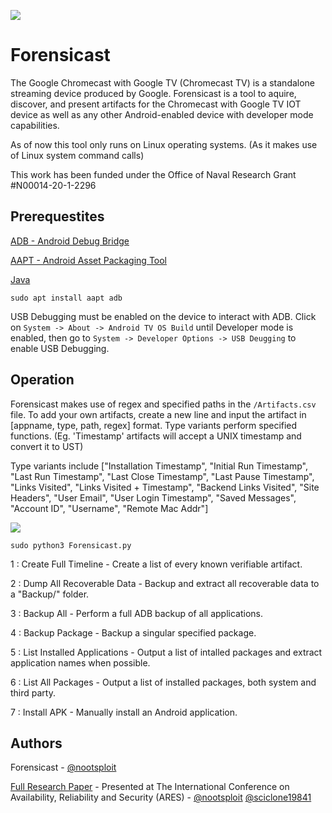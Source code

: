 ![](https://github.com/unhcfreg/ForensiCast/blob/main/Forensicast%20Banner.png)

# Forensicast

The Google Chromecast with Google TV (Chromecast TV) is a standalone streaming device produced by Google. Forensicast is a tool to aquire, discover, and present artifacts for the Chromecast with Google TV IOT device as well as any other Android-enabled device with developer mode capabilities.

As of now this tool only runs on Linux operating systems. (As it makes use of Linux system command calls)

This work has been funded under the Office of Naval Research Grant #N00014-20-1-2296

## Prerequestites

[ADB - Android Debug Bridge](https://developer.android.com/studio/command-line/adb)

[AAPT - Android Asset Packaging Tool](https://developer.android.com/studio/command-line/aapt2)

[Java](https://www.java.com/en/download/help/linux_x64_install.html)

`sudo apt install aapt adb`

USB Debugging must be enabled on the device to interact with ADB. Click on `System -> About -> Android TV OS Build` until Developer mode is enabled, then go to `System -> Developer Options -> USB Deugging` to enable USB Debugging.

## Operation
Forensicast makes use of regex and specified paths in the `/Artifacts.csv` file. To add your own artifacts, create a new line and input the artifact in [appname, type, path, regex] format. Type variants perform specified functions. (Eg. 'Timestamp' artifacts will accept a UNIX timestamp and convert it to UST) 

Type variants include ["Installation Timestamp", "Initial Run Timestamp", "Last Run Timestamp", "Last Close Timestamp", "Last Pause Timestamp", "Links Visited", "Links Visited + Timestamp", "Backend Links Visited", "Site Headers", "User Email", "User Login Timestamp", "Saved Messages", "Account ID", "Username", "Remote Mac Addr"]

![](https://github.com/unhcfreg/ForensiCast/blob/main/Forensicast%20Demo.png)

`sudo python3 Forensicast.py`

 1 : Create Full Timeline - Create a list of every known verifiable artifact.

 2 : Dump All Recoverable Data - Backup and extract all recoverable data to a "Backup/" folder.

 3 : Backup All - Perform a full ADB backup of all applications.

 4 : Backup Package - Backup a singular specified package.

 5 : List Installed Applications - Output a list of intalled packages and extract application names when possible.

 6 : List All Packages - Output a list of installed packages, both system and third party.

 7 : Install APK - Manually install an Android application.


## Authors

Forensicast - [@nootsploit](https://twitter.com/nootsploit)

[Full Research Paper](https://dl.acm.org/doi/abs/10.1145/3465481.3470060) - Presented at The International Conference on Availability, Reliability and Security (ARES) - [@nootsploit](https://twitter.com/nootsploit) [@sciclone19841](https://twitter.com/sciclone19841)

